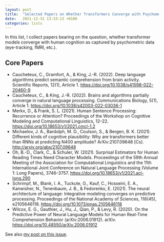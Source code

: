 ```yaml
---
layout: post
title:  "Selected Papers on Whether Transformers Converge with Psychometric Data"
date:   2021-12-31 13:33:13 +0100
categories: lists
---
```



In this list, I collect papers bearing on the question, whether transformer
models converge with human cognition as captured by psychometric data
(eye-tracking, fMRI, etc.).


## Core Papers

* Caucheteux, C., Gramfort, A., & King, J.-R. (2022). Deep language algorithms predict semantic comprehension from brain activity. Scientific Reports, 12(1), Article 1. <https://doi.org/10.1038/s41598-022-20460-9>
* Caucheteux, C., & King, J.-R. (2022). Brains and algorithms partially converge in natural language processing. Communications Biology, 5(1), Article 1. <https://doi.org/10.1038/s42003-022-03036-1>
* Merkx, D., & Frank, S. L. (2021). Human Sentence Processing: Recurrence or Attention? Proceedings of the Workshop on Cognitive Modeling and Computational Linguistics, 12–22. <https://doi.org/10.18653/v1/2021.cmcl-1.2>
* Michaelov, J. A., Bardolph, M. D., Coulson, S., & Bergen, B. K. (2021). Different kinds of cognitive plausibility: Why are transformers better than RNNs at predicting N400 amplitude? ArXiv:2107.09648 [Cs]. <http://arxiv.org/abs/2107.09648>
* Oh, B.-D., Clark, C., & Schuler, W. (2021). Surprisal Estimators for Human Reading Times Need Character Models. Proceedings of the 59th Annual Meeting of the Association for Computational Linguistics and the 11th International Joint Conference on Natural Language Processing (Volume 1: Long Papers), 3746–3757. <https://doi.org/10.18653/v1/2021.acl-long.290>
* Schrimpf, M., Blank, I. A., Tuckute, G., Kauf, C., Hosseini, E. A., Kanwisher, N., Tenenbaum, J. B., & Fedorenko, E. (2021). The neural architecture of language: Integrative modeling converges on predictive processing. Proceedings of the National Academy of Sciences, 118(45), e2105646118. <https://doi.org/10.1073/pnas.2105646118>
* Wilcox, E. G., Gauthier, J., Hu, J., Qian, P., & Levy, R. (2020). On the Predictive Power of Neural Language Models for Human Real-Time Comprehension Behavior (arXiv:2006.01912). arXiv. <https://doi.org/10.48550/arXiv.2006.01912>

See also [my post on this issue](transformers-and-the-brain/).
